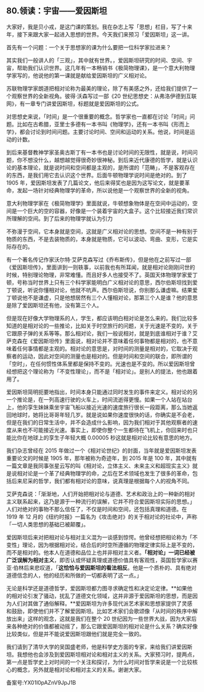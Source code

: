 ## 80.领读：宇宙——爱因斯坦
大家好，我是贝小戎，是这门课的策划。我在杂志上写「思想」栏目，写了十来年，接下来跟大家一起进入思想的世界。今天我们来预习「爱因斯坦」这一讲。


首先有一个问题：一个关于思想家的课为什么要把一位科学家拉进来？


其实我们一般讲人的「三观」，其中就有世界。，爱因斯坦研究的时间、空间、宇宙，帮助我们认识世界。这几年有一本畅销书《极简物理课》，是一个意大利物理学家写的，他说他的第一课就是献给爱因斯坦的广义相对论。


苏联物理学家朗道把相对论称为最美的理论，除了有美感之外，还给我们提供了一个观察世界的全新视角。彼得·沃森写过一部《20 世纪思想史：从弗洛伊德到互联网》，有一章专门讲爱因斯坦，标题就是爱因斯坦的公式。


对思想史来说，「时间」是一个很重要的概念。哲学家也一直都在讨论「时间」问题。比如在古希腊，亚里士多德有一本书叫《物理学》，还有一本书叫《形而上学》，都会讨论到时间问题。主要讨论时间、空间和运动的关系。他说，时间是运动的计数。


到后来基督教神学家圣奥古斯丁有一本书也是讨论时间的无限性，就是说，时间问题，你不想没什么，越想越觉得很奇妙很神秘。到后来近代康德的哲学，就是认识论的基本理论，就是说时间和空间都是主观的，是所谓的「范畴」，不是客观存在的东西，是我们用它去认识这个世界。后面牛顿物理学说时间是绝对的。到了 1905 年，爱因斯坦发表了几篇论文，他后来得奖也是因为这写论文，就是要革命，发起一场针对经典物理学的革命，所以说他是一个观察世界的全新的视角。


意大利物理学家在《极简物理学》里面就说，牛顿想象物体是在空间中运动的，空间是一个巨大的空的容器，好像是一个装着宇宙的大盒子。这个比较接近我们常识所理解的空间。到了后来的物理学就认为引力


不弥漫于空间，它本身就是空间，这就是广义相对论的思想。空间不是一种有别于物质的东西，不是去装物质的，本身就是物质，它可以波动、弯曲、变形，它是实际存在的。


有一个著名传记作家沃尔特·艾萨克森写过《乔布斯传》，但是他在之前写过一部《爱因斯坦传》，里面讲到一则轶事，以前我也有所耳闻，就是相对论刚刚问世的时候，特别理论物理，非常难懂。而且好多人也接受不了。英国天体物理学家爱丁顿，号称当时世界上只有三个科学家能明白广义相对论的意思，西尔伯斯坦找到爱丁顿说，听说你懂相对论，他就不吭声。西尔伯斯坦说，你别那么谦虚嘛。结果爱丁顿说他不是谦虚，只是他想居然有三个人懂相对论，那第三个人是谁？他的意思是除了爱因斯坦还有他，没有第三个人。


但是现在好像大学物理系的人，学生，都应该明白相对论是怎么来的。我们比较多知道的是相对论的一些推论，比如关于时空旅行的问题，关于光速是不变的，关于它跟原子弹的关系等等。那么相对论，我们一般说相对，就是到底谁相对于谁？艾萨克森在《爱因斯坦传》里面说，相对论并不意味着任何事物都是相对的，也不意味着任何事情都是主观的。相对论的意思是，对时间的测量是相对的，它取决于观察者的运动，因此对空间的测量也是相对的。但是时间和空间的联合，即所谓的「空时」，在任何惯性体系里都是保持不变的。光速也是不变的。所以爱因斯坦曾经想把这个理论称为「不变性理论」，而不是「相对论」。是别人的提法，他也跟着用了。


爱因斯坦简明扼要地指出，时间本身只能通过同时发生的事件来定义。相对论的另一个推论是，在一列高速行驶的火车上，时间流逝得更慢。如果一个人站在站台上，他的孪生妹妹乘坐宇宙飞船以接近光速的速度旅行很长一段距离，那么当她返回地球时，她将比哥哥年轻几岁。就是说如果你速度很快的话，你确实是不会老，但是在我们的日常生活中，并不会造成什么影响，因为我们相对于其他观察者的速度从来也不可能接近光速。事实上，即使你整个一生都待在飞机上，你回来时也只能比你在地球上的孪生子年轻大概 0.00005 秒这就是相对论比较有意思的地方。


我们杂志曾经在 2015 年做过一个《相对论世纪》的封面，当年就是爱因斯坦发表重要论文的时候是 1905 年，那年被称为奇迹年，到 2015 年是 100 年，其中就有一篇文章是我同事张星云写的叫《相对论，立体主义、未来主义和超现实主义》就是说相对论是一个革了经典物理学的命，之后在艺术领域也发生了很多的革命，包括后来尼采的哲学，我们都有相对论的意味，说真理是根据每个人的视角不同。


艾萨克森说：「渐渐地，人们开始把相对论与道德、艺术和政治上的一种新的相对主义联系起来，这乃是源于一种流行的误解，它并不符合爱因斯坦实际的思想。」人们对绝对的事物不那么信任了，不仅是时间和空间，还包括真理和道德。在 1919 年 12 月的《纽约时报》一篇名为《攻击绝对》的关于相对论的社论中，声称「一切人类思想的基础已被颠覆」。


爱因斯坦后来对把相对论与相对主义混为一谈感到惊愕。他曾经想把相论称为「不变性」理论，因为根据相对论，结合后的时空所遵循的物理定律实际上是不变的，而不是相对的。他本人在道德和品位上也并非相对主义者。**「相对论」一词已经被广泛误解为相对主义**，即否认或怀疑真理或道德价值具有客观性，英国哲学家以赛亚·伯林后来悲叹道，「**这恰恰与爱因斯坦的看法相反**。他是一个质朴的、具有绝对道德信念的人，他的经历和所做的一切都表明了这一点。」


无论是科学还是道德哲学，爱因斯坦都力图寻求确定性和决定论定律。**如果他的相对论引发了骚动，扰乱了道德文化领域，这并非源于爱因斯坦的思想，而是因为人们对其做了通俗解释。**爱因斯坦为许多现代派艺术家和思想家提供了灵感和鼓励，即使他们并不了解爱因斯坦。比如艺术家们会歌颂像「从时间的秩序中解放出来」这样的观念，这就是我们在整个 20 世纪因为一些世界大战，因为大家后来各种绝对的价值都被动摇了，那么它跟爱因斯坦的相对论是什么关系？确实好像比较类似，但是并不能说爱因斯坦跟他们就是完全一致的。


我们请到了清华大学的吴国盛老师，他是科学史方面的专家，来给我们讲爱因斯坦。我想他也会涉及到爱因斯坦相对论和相对主义的关系。大家预习时，提两点，第一点是哲学史上对时间的一个关注和探讨，为什么时间对哲学来说是一个比较核心的概念，另外就是相对论和相对主义的关系。谢谢大家。 


备案号:YX01l0pAZnV9JpJ1B

